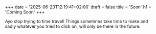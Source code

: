 +++
date = '2025-06-23T12:19:41+02:00'
draft = false
title = 'Soon'
h1 = 'Coming Soon'
+++

Ayo stop trying to time travel! Things sometimes take time to make and sadly whatever you tried to click on, will only be there in the future.